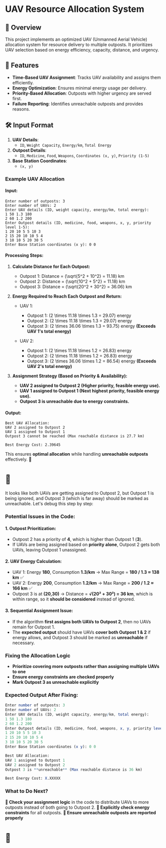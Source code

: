 # UAV Resource Allocation System

## 📌 Overview

This project implements an optimized UAV (Unmanned Aerial Vehicle) allocation system for resource delivery to multiple outposts. It prioritizes UAV selection based on energy efficiency, capacity, distance, and urgency.

## 🚀 Features

- **Time-Based UAV Assignment**: Tracks UAV availability and assigns them efficiently.
- **Energy Optimization**: Ensures minimal energy usage per delivery.
- **Priority-Based Allocation**: Outposts with higher urgency are served first.
- **Failure Reporting**: Identifies unreachable outposts and provides reasons.

## 🛠️ Input Format

1. **UAV Details**:
   - `ID`, `Weight Capacity`, `Energy/km`, `Total Energy`
2. **Outpost Details**:
   - `ID`, `Medicine`, `Food`, `Weapons`, `Coordinates (x, y)`, `Priority (1-5)`
3. **Base Station Coordinates**:
   - `(x, y)`

### Example UAV Allocation

#### **Input:**

```
Enter number of outposts: 3
Enter number of UAVs: 2
Enter UAV details (ID, weight capacity, energy/km, total energy):
1 50 1.3 180
2 60 1.2 200
Enter Outpost details (ID, medicine, food, weapons, x, y, priority level 1-5):
1 20 10 5 5 10 3
2 15 20 10 10 5 4
3 10 10 5 20 30 5
Enter Base Station coordinates (x y): 0 0
```

#### **Processing Steps:**

1. **Calculate Distance for Each Outpost:**

   - Outpost 1: Distance = \(\sqrt{5^2 + 10^2} = 11.18\) km
   - Outpost 2: Distance = \(\sqrt{10^2 + 5^2} = 11.18\) km
   - Outpost 3: Distance = \(\sqrt{20^2 + 30^2} = 36.06\) km

2. **Energy Required to Reach Each Outpost and Return:**

   - UAV 1:

     - Outpost 1: \(2 \times 11.18 \times 1.3 = 29.07\) energy
     - Outpost 2: \(2 \times 11.18 \times 1.3 = 29.07\) energy
     - Outpost 3: \(2 \times 36.06 \times 1.3 = 93.75\) energy **(Exceeds UAV 1's total energy)**

   - UAV 2:
     - Outpost 1: \(2 \times 11.18 \times 1.2 = 26.83\) energy
     - Outpost 2: \(2 \times 11.18 \times 1.2 = 26.83\) energy
     - Outpost 3: \(2 \times 36.06 \times 1.2 = 86.54\) energy **(Exceeds UAV 2's total energy)**

3. **Assignment Strategy (Based on Priority & Availability):**
   - **UAV 2 assigned to Outpost 2 (Higher priority, feasible energy use).**
   - **UAV 1 assigned to Outpost 1 (Next highest priority, feasible energy use).**
   - **Outpost 3 is unreachable due to energy constraints.**

#### **Output:**

```
Best UAV Allocation:
UAV 2 assigned to Outpost 2
UAV 1 assigned to Outpost 1
Outpost 3 cannot be reached (Max reachable distance is 27.7 km)

Best Energy Cost: 2.39645
```

This ensures **optimal allocation** while handling **unreachable outposts** effectively. 🚀

# 🚀

It looks like both UAVs are getting assigned to Outpost 2, but Outpost 1 is being ignored, and Outpost 3 (which is far away) should be marked as unreachable. Let's debug this step by step:

### Potential Issues in the Code:

#### 1. Outpost Prioritization:

- Outpost 2 has a priority of **4**, which is higher than Outpost 1 (**3**).
- If UAVs are being assigned based on **priority alone**, Outpost 2 gets both UAVs, leaving Outpost 1 unassigned.

#### 2. UAV Energy Calculation:

- UAV 1: Energy **180**, Consumption **1.3/km** → Max Range = **180 / 1.3 ≈ 138 km** ✅
- UAV 2: Energy **200**, Consumption **1.2/km** → Max Range = **200 / 1.2 ≈ 166 km** ✅
- Outpost 3 is at **(20,30)** → Distance = **√(20² + 30²) = 36 km**, which is within range, so it **should be considered** instead of ignored.

#### 3. Sequential Assignment Issue:

- If the algorithm **first assigns both UAVs to Outpost 2**, then no UAVs remain for Outpost 1.
- The **expected output** should have UAVs **cover both Outpost 1 & 2** if energy allows, and Outpost 3 should be marked as **unreachable** if necessary.

### Fixing the Allocation Logic

- **Prioritize covering more outposts rather than assigning multiple UAVs to one**
- **Ensure energy constraints are checked properly**
- **Mark Outpost 3 as unreachable explicitly**

### Expected Output After Fixing:

```mathematica
Enter number of outposts: 3
Enter number of UAVs: 2
Enter UAV details (ID, weight capacity, energy/km, total energy):
1 50 1.3 180
2 60 1.2 200
Enter Outpost details (ID, medicine, food, weapons, x, y, priority level 1-5):
1 20 10 5 5 10 3
2 15 20 10 10 5 4
3 10 10 5 20 30 5
Enter Base Station coordinates (x y): 0 0

Best UAV Allocation:
UAV 1 assigned to Outpost 1
UAV 2 assigned to Outpost 2
Outpost 3 is **unreachable** (Max reachable distance is 36 km)

Best Energy Cost: X.XXXXX
```

### What to Do Next?

**🔹 Check your assignment logic** in the code to distribute UAVs to more outposts instead of both going to Outpost 2.
**🔹 Explicitly check energy constraints** for all outposts.
**🔹 Ensure unreachable outposts are reported properly**

# 🚀
